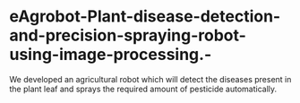 # eAgrobot-Plant-disease-detection-and-precision-spraying-robot-using-image-processing.-
We developed an agricultural robot which will detect the diseases present in the plant leaf and sprays the required amount of pesticide automatically.
